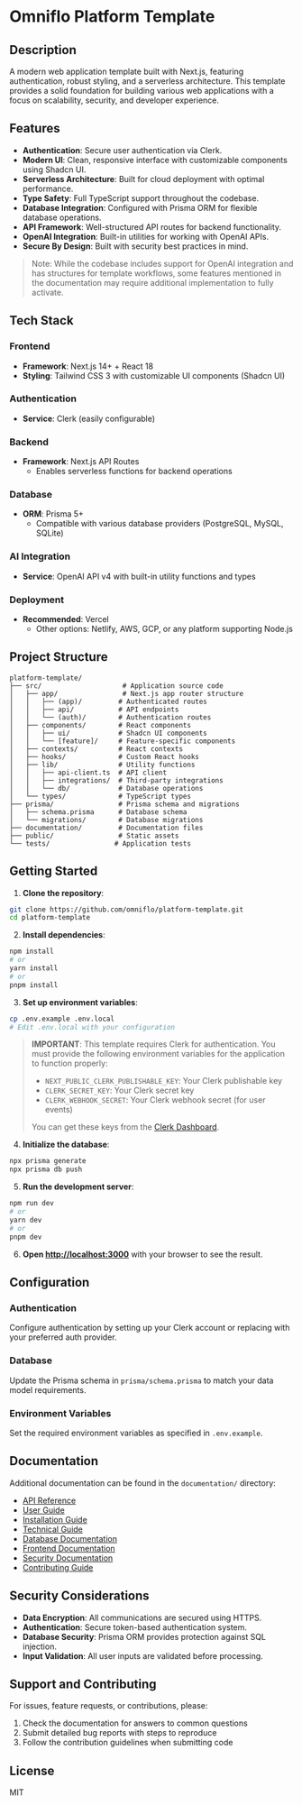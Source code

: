 # Omniflo Platform Template

## Description
A modern web application template built with Next.js, featuring authentication, robust styling, and a serverless architecture. This template provides a solid foundation for building various web applications with a focus on scalability, security, and developer experience.

## Features
- **Authentication**: Secure user authentication via Clerk.
- **Modern UI**: Clean, responsive interface with customizable components using Shadcn UI.
- **Serverless Architecture**: Built for cloud deployment with optimal performance.
- **Type Safety**: Full TypeScript support throughout the codebase.
- **Database Integration**: Configured with Prisma ORM for flexible database operations.
- **API Framework**: Well-structured API routes for backend functionality.
- **OpenAI Integration**: Built-in utilities for working with OpenAI APIs.
- **Secure By Design**: Built with security best practices in mind.

> Note: While the codebase includes support for OpenAI integration and has structures for template workflows, some features mentioned in the documentation may require additional implementation to fully activate.

## Tech Stack
### **Frontend**
- **Framework**: Next.js 14+ + React 18
- **Styling**: Tailwind CSS 3 with customizable UI components (Shadcn UI)

### **Authentication**
- **Service**: Clerk (easily configurable)

### **Backend**
- **Framework**: Next.js API Routes
  - Enables serverless functions for backend operations

### **Database**
- **ORM**: Prisma 5+
  - Compatible with various database providers (PostgreSQL, MySQL, SQLite)

### **AI Integration**
- **Service**: OpenAI API v4 with built-in utility functions and types

### **Deployment**
- **Recommended**: Vercel
  - Other options: Netlify, AWS, GCP, or any platform supporting Node.js

## Project Structure

```
platform-template/
├── src/                    # Application source code
│   ├── app/                # Next.js app router structure
│   │   ├── (app)/         # Authenticated routes
│   │   ├── api/           # API endpoints
│   │   └── (auth)/        # Authentication routes
│   ├── components/        # React components
│   │   ├── ui/            # Shadcn UI components
│   │   └── [feature]/     # Feature-specific components
│   ├── contexts/          # React contexts
│   ├── hooks/             # Custom React hooks
│   ├── lib/               # Utility functions
│   │   ├── api-client.ts  # API client
│   │   ├── integrations/  # Third-party integrations
│   │   └── db/            # Database operations
│   └── types/             # TypeScript types
├── prisma/                # Prisma schema and migrations
│   ├── schema.prisma      # Database schema
│   └── migrations/        # Database migrations
├── documentation/         # Documentation files
├── public/                # Static assets
└── tests/                # Application tests
```

## Getting Started

1. **Clone the repository**:
```bash
git clone https://github.com/omniflo/platform-template.git
cd platform-template
```

2. **Install dependencies**:
```bash
npm install
# or
yarn install
# or
pnpm install
```

3. **Set up environment variables**:
```bash
cp .env.example .env.local
# Edit .env.local with your configuration
```

> **IMPORTANT**: This template requires Clerk for authentication. You must provide the following environment variables for the application to function properly:
> - `NEXT_PUBLIC_CLERK_PUBLISHABLE_KEY`: Your Clerk publishable key
> - `CLERK_SECRET_KEY`: Your Clerk secret key
> - `CLERK_WEBHOOK_SECRET`: Your Clerk webhook secret (for user events)
>
> You can get these keys from the [Clerk Dashboard](https://dashboard.clerk.com).

4. **Initialize the database**:
```bash
npx prisma generate
npx prisma db push
```

5. **Run the development server**:
```bash
npm run dev
# or
yarn dev
# or
pnpm dev
```

6. **Open [http://localhost:3000](http://localhost:3000)** with your browser to see the result.

## Configuration

### Authentication
Configure authentication by setting up your Clerk account or replacing with your preferred auth provider.

### Database
Update the Prisma schema in `prisma/schema.prisma` to match your data model requirements.

### Environment Variables
Set the required environment variables as specified in `.env.example`.

## Documentation
Additional documentation can be found in the `documentation/` directory:
- [API Reference](documentation/api-reference.md)
- [User Guide](documentation/user-guide.md)
- [Installation Guide](documentation/installation-guide.md)
- [Technical Guide](documentation/technical-guide.md)
- [Database Documentation](documentation/database-guide.md)
- [Frontend Documentation](documentation/frontend-guide.md)
- [Security Documentation](documentation/security-guide.md)
- [Contributing Guide](documentation/CONTRIBUTING.md)

## Security Considerations
- **Data Encryption**: All communications are secured using HTTPS.
- **Authentication**: Secure token-based authentication system.
- **Database Security**: Prisma ORM provides protection against SQL injection.
- **Input Validation**: All user inputs are validated before processing.

## Support and Contributing

For issues, feature requests, or contributions, please:

1. Check the documentation for answers to common questions
2. Submit detailed bug reports with steps to reproduce
3. Follow the contribution guidelines when submitting code

## License
MIT
